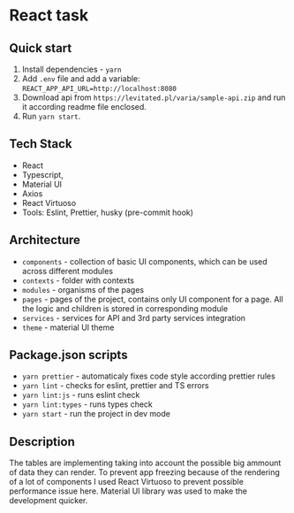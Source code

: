 # React task

## Quick start
1. Install dependencies - `yarn`
2. Add `.env` file and add a variable: `REACT_APP_API_URL=http://localhost:8080`
3. Download api from `https://levitated.pl/varia/sample-api.zip` and run it according readme file enclosed.
4. Run `yarn start`.

## Tech Stack
* React
* Typescript, 
* Material UI
* Axios
* React Virtuoso
* Tools: Eslint, Prettier, husky (pre-commit hook)

## Architecture
* `components` - collection of basic UI components, which can be used across different modules
* `contexts` - folder with contexts
* `modules` - organisms of the pages
* `pages` - pages of the project, contains only UI component for a page. All the logic and children is stored in corresponding module
* `services` - services for API and 3rd party services integration
* `theme` - material UI theme

## Package.json scripts
* `yarn prettier` - automaticaly fixes code style according prettier rules
* `yarn lint` - checks for eslint, prettier and TS errors
* `yarn lint:js` - runs eslint check
* `yarn lint:types` - runs types check
* `yarn start` - run the project in dev mode

## Description
The tables are implementing taking into account the possible big ammount of data they can render. To prevent app freezing because of the rendering of a lot of components I used React Virtuoso to prevent possible performance issue here.
Material UI library was used to make the development quicker.